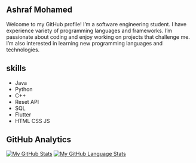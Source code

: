 ## Ashraf Mohamed
Welcome to my GitHub profile! I’m a software engineering student. I have experience variety of programming languages and frameworks. I’m passionate about coding and enjoy working on projects that challenge me. I’m also interested in learning new programming languages and technologies.


## skills 
<ul>
  <li>Java</li>
  <li>Python</li>
  <li>C++</li>
  <li>Reset API</li>
  <li>SQL</li>
  <li>Flutter</li>
  <li>HTML CSS JS</li>
</ul>


## GitHub Analytics
[![My GitHub Stats](https://github-readme-stats.vercel.app/api/?username=AshrafSholok&count_private=true&theme=tokyonight&showicons=true)]()
[![My GitHub Language Stats](https://github-readme-stats.vercel.app/api/top-langs/?username=AshrafSholok&langs_count=5&theme=tokyonight)]()

